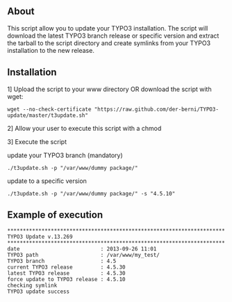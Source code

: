 About
-----

This script allow you to update your TYPO3 installation.
The script will download the latest TYPO3 branch release or specific version 
and extract the tarball to the script directory and create symlinks from your TYPO3 installation to the new release.


Installation
------------

1] Upload the script to your www directory OR download the script with wget:
```
wget --no-check-certificate "https://raw.github.com/der-berni/TYPO3-update/master/t3update.sh"
```

2] Allow your user to execute this script with a chmod

3] Execute the script

update your TYPO3 branch (mandatory)
```
./t3update.sh -p "/var/www/dummy package/"
```

update to a specific version
```
./t3update.sh -p "/var/www/dummy package/" -s "4.5.10"
```


Example of execution
------------

	**********************************************************************
	TYPO3 Update v.13.269
	**********************************************************************
	date                          : 2013-09-26 11:01
	TYPO3 path                    : /var/www/my_test/
	TYPO3 branch                  : 4.5
	current TYPO3 release         : 4.5.30
	latest TYPO3 release          : 4.5.30
	force update to TYPO3 release : 4.5.10
	checking symlink
	TYPO3 update success
